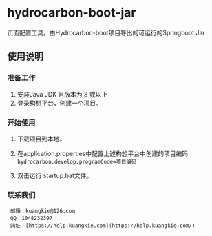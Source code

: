 # hydrocarbon-boot-jar
页面配置工具。由Hydrocarbon-boot项目导出的可运行的Springboot Jar

## 使用说明
### 准备工作
1. 安装Java JDK 且版本为 8 或以上
2. 登录[构想平台](http://www.kuangkie.com/carbonthinking)，创建一个项目。
### 开始使用
1. 下载项目到本地。

2. 在application.properties中配置上述构想平台中创建的项目编码
    `hydrocarbon.develop.programCode=项目编码`
    
3. 双击运行 startup.bat文件。

### 联系我们

     邮箱：kuangkie@126.com
     QQ：1048232397
     网址：[https://help.kuangkie.com](https://help.kuangkie.com/)

     

